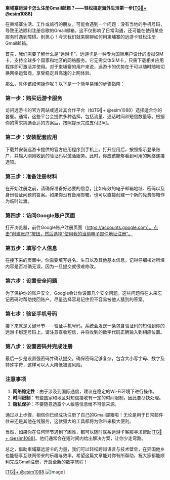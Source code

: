 **柬埔寨远游卡怎么注册Gmail邮箱？——轻松搞定海外生活第一步[[TG💪+ @esim1088](https://t.me/s/esim1088)]**

在柬埔寨生活、工作或旅行的朋友，可能会遇到一个问题：没有当地的手机号码，导致无法顺利注册谷歌的Gmail邮箱。这不仅影响了日常沟通，还可能在使用某些服务时遇到障碍。别担心！今天我们就来聊聊如何用柬埔寨的远游卡轻松注册Gmail邮箱。

首先，我们需要了解什么是“远游卡”。远游卡是一种专为国际用户设计的虚拟SIM卡，支持全球多个国家和地区的网络服务。它无需实体SIM卡，只需下载相关应用程序即可激活并使用。对于柬埔寨的用户来说，远游卡的优势在于可以随时随地切换网络运营商，享受稳定且高速的上网体验。

那么，具体该如何操作呢？以下是一个简单易懂的步骤指南：

### 第一步：购买远游卡服务
访问远游卡的官方网站或通过其合作平台（如TG💪+ @esim1088）选择适合你的套餐。通常，这些平台会提供多种选择，包括流量、通话时间和短信数量等。根据你的需求挑选合适的方案后，按照提示完成支付即可。

### 第二步：安装配套应用
下载并安装远游卡提供的官方应用程序到手机上。打开应用后，按照指示登录账户，并输入刚刚收到的验证码以激活服务。此时，你应该能够看到可用的网络连接选项。

### 第三步：准备注册材料
在开始注册之前，请确保准备好必要的信息，比如有效的电子邮箱地址、密码以及身份验证问题的答案。如果你没有备用邮箱，也可以直接创建一个新的免费邮箱作为临时过渡。

### 第四步：访问Google账户页面
打开浏览器，前往Google账户注册页面（https://accounts.google.com）。点击“创建账户”按钮，然后选择“使用我的当前电子邮件地址注册”。

### 第五步：填写个人信息
在接下来的页面中，你需要填写姓名、生日以及其他基本信息。记得仔细核对所填内容是否准确无误，因为一旦提交就很难修改。

### 第六步：设置安全问题
为了保护你的账户安全，Google会让你设置几个安全问题。这些问题将在未来忘记密码时帮助找回账户。尽量选择容易记住但不容易被他人猜到的答案。

### 第七步：验证手机号码
接下来就是关键环节——验证手机号码。系统会发送一条包含验证码的短信到你的远游卡绑定号码上。请注意查收短信，并将收到的数字代码正确输入到相应位置。

### 第八步：设置密码并完成注册
最后一步是设置强密码并确认提交。确保密码足够复杂，包含大小写字母、数字及特殊字符，这样可以大大降低被盗风险。

### 注意事项
1. **网络稳定性**：由于涉及到国际通信，建议在稳定的Wi-Fi环境下进行操作。
2. **时间限制**：有些国家和地区对短信接收有一定的时间限制，因此要尽快处理。
3. **隐私保护**：不要随意透露个人敏感信息给不可信来源。

通过以上步骤，相信你已经成功注册了自己的Gmail邮箱啦！无论是用于日常邮件往来还是其他在线服务，这款强大的工具都将为你带来极大便利。

当然，如果你在任何环节遇到了困难，都可以随时联系远游卡客服寻求帮助[[TG💪+ @esim1088](https://t.me/s/esim1088)]。他们通常会在短时间内给出解决方案，让你少走弯路。

总之，借助柬埔寨远游卡的力量，我们可以轻松跨越语言与技术壁垒，在异国他乡也能畅享互联网带来的乐趣与效率。希望这篇文章能对你有所帮助，祝大家都能顺利完成Gmail注册，开启全新的数字旅程！

[[TG💪+ @esim1088](https://t.me/s/esim1088) ![Image](https://i.postimg.cc/4NQfJmqS/Snipaste-2025-05-13-00-14-12.png)]